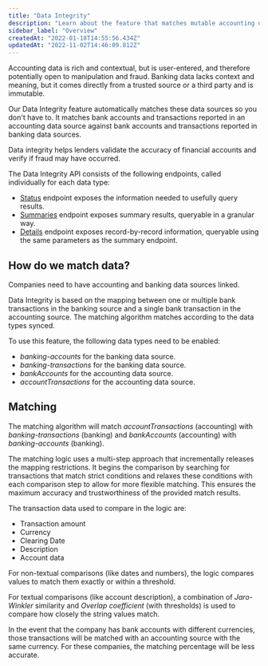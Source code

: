 ```yaml
---
title: "Data Integrity"
description: "Learn about the feature that matches mutable accounting data with immutable banking data to increase confidence in financial data"
sidebar_label: "Overview"
createdAt: "2022-01-18T14:55:56.434Z"
updatedAt: "2022-11-02T14:46:09.812Z"
---
```


Accounting data is rich and contextual, but is user-entered, and therefore potentially open to manipulation and fraud. Banking data lacks context and meaning, but it comes directly from a trusted source or a third party and is immutable.

Our Data Integrity feature automatically matches these data sources so you don't have to. It matches bank accounts and transactions reported in an accounting data source against bank accounts and transactions reported in banking data sources.

Data integrity helps lenders validate the accuracy of financial accounts and verify if fraud may have occurred.

The Data Integrity API consists of the following endpoints, called individually for each data type:

- [Status](/lending-api#/operations/get-data-integrity-status) endpoint exposes the information needed to usefully query results.
- [Summaries](/lending-api#/operations/get-data-integrity-summaries) endpoint exposes summary results, queryable in a granular way.
- [Details](/lending-api#/operations/list-data-integrity-details) endpoint exposes record-by-record information, queryable using the same parameters as the summary endpoint.

## How do we match data?

Companies need to have accounting and banking data sources linked.

Data Integrity is based on the mapping between one or multiple bank transactions in the banking source and a single bank transaction in the accounting source. The matching algorithm matches according to the data types synced.

To use this feature, the following data types need to be enabled:

- _banking-accounts_ for the banking data source.
- _banking-transactions_ for the banking data source.
- _bankAccounts_ for the accounting data source.
- _accountTransactions_ for the accounting data source.

## Matching

The matching algorithm will match _accountTransactions_ (accounting) with _banking-transactions_ (banking) and _bankAccounts_ (accounting) with _banking-accounts_ (banking).

The matching logic uses a multi-step approach that incrementally releases the mapping restrictions. It begins the comparison by searching for transactions that match strict conditions and relaxes these conditions with each comparison step to allow for more flexible matching. This ensures the maximum accuracy and trustworthiness of the provided match results.

The transaction data used to compare in the logic are:

- Transaction amount
- Currency
- Clearing Date
- Description
- Account data

For non-textual comparisons (like dates and numbers), the logic compares values to match them exactly or within a threshold.

For textual comparisons (like account description), a combination of _Jaro-Winkler_ similarity and _Overlap coefficient_ (with thresholds) is used to compare how closely the string values match.

In the event that the company has bank accounts with different currencies, those transactions will be matched with an accounting source with the same currency. For these companies, the matching percentage will be less accurate. 
